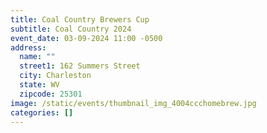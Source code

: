 ```yaml
---
title: Coal Country Brewers Cup
subtitle: Coal Country 2024
event_date: 03-09-2024 11:00 -0500
address:
  name: ""
  street1: 162 Summers Street
  city: Charleston
  state: WV
  zipcode: 25301
image: /static/events/thumbnail_img_4004ccchomebrew.jpg
categories: []
---
```

